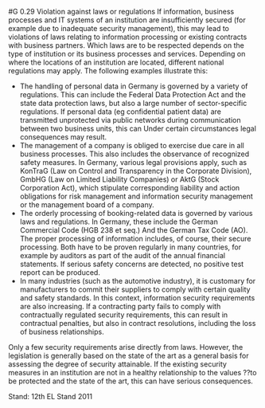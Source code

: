 #G 0.29 Violation  against laws or regulations
If information, business processes and IT systems of an institution are insufficiently secured (for example due to inadequate security management), this may lead to violations of laws relating to information processing or existing contracts with business partners. Which laws are to be respected depends on the type of institution or its business processes and services. Depending on where the locations of an institution are located, different national regulations may apply. The following examples illustrate this:

* The handling of personal data in Germany is governed by a variety of regulations. This can include the Federal Data Protection Act and the state data protection laws, but also a large number of sector-specific regulations. If personal data (eg confidential patient data) are transmitted unprotected via public networks during communication between two business units, this can Under certain circumstances legal consequences may result.
* The management of a company is obliged to exercise due care in all business processes. This also includes the observance of recognized safety measures. In Germany, various legal provisions apply, such as KonTraG (Law on Control and Transparency in the Corporate Division), GmbHG (Law on Limited Liability Companies) or AktG (Stock Corporation Act), which stipulate corresponding liability and action obligations for risk management and information security management or the management board of a company.
* The orderly processing of booking-related data is governed by various laws and regulations. In Germany, these include the German Commercial Code (HGB    238 et seq.) And the German Tax Code (AO). The proper processing of information includes, of course, their secure processing. Both have to be proven regularly in many countries, for example by auditors as part of the audit of the annual financial statements. If serious safety concerns are detected, no positive test report can be produced.
* In many industries (such as the automotive industry), it is customary for manufacturers to commit their suppliers to comply with certain quality and safety standards. In this context, information security requirements are also increasing. If a contracting party fails to comply with contractually regulated security requirements, this can result in contractual penalties, but also in contract resolutions, including the loss of business relationships.


Only a few security requirements arise directly from laws. However, the legislation is generally based on the state of the art as a general basis for assessing the degree of security attainable. If the existing security measures in an institution are not in a healthy relationship to the values ??to be protected and the state of the art, this can have serious consequences.

Stand: 12th EL Stand 2011



